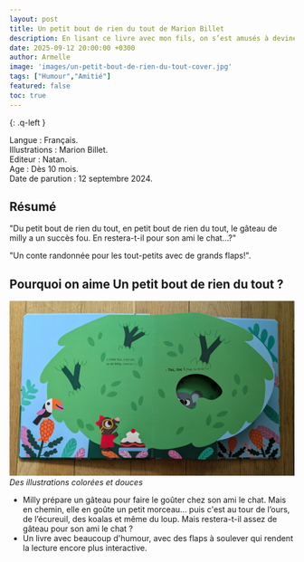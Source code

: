 ```yaml
---
layout: post
title: Un petit bout de rien du tout de Marion Billet 
description: En lisant ce livre avec mon fils, on s’est amusés à deviner s’il resterait vraiment un morceau de gâteau pour le chat.
date: 2025-09-12 20:00:00 +0300
author: Armelle
image: 'images/un-petit-bout-de-rien-du-tout-cover.jpg'
tags: ["Humour","Amitié"]
featured: false
toc: true
---
```


{: .q-left }

Langue : Français.  
Illustrations : Marion Billet.                  
Editeur : Natan.             
Age : Dès 10 mois.                            
Date de parution : 12 septembre 2024.         

## Résumé

"Du petit bout de rien du tout, en petit bout de rien du tout, le gâteau de milly a un succès fou. En restera-t-il pour son ami le chat...?"

"Un conte randonnée pour les tout-petits avec de grands flaps!".

## Pourquoi on aime Un petit bout de rien du tout ?

![Des illustrations colorées et douces](images/un-petit-bout-de-rien-du-tout-int.jpg)
*Des illustrations colorées et douces*
- Milly prépare un gâteau pour faire le goûter chez son ami le chat. Mais en chemin, elle en goûte un petit morceau... puis c'est au tour de l’ours, de l’écureuil, des koalas et même du loup. Mais restera-t-il assez de gâteau pour son ami le chat ?
- Un livre avec beaucoup d'humour, avec des flaps à soulever qui rendent la lecture encore plus interactive.




